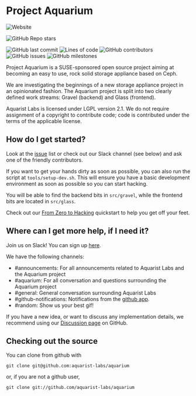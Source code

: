 # Project Aquarium

![Website](https://img.shields.io/website?down_color=lightgrey&down_message=offline&up_color=green&up_message=online&url=https%3A%2F%2Faquarist-labs.github.io%2F)

![GitHub Repo stars](https://img.shields.io/github/stars/aquarist-labs/aquarium?style=social)

![GitHub last commit](https://img.shields.io/github/last-commit/aquarist-labs/aquarium) ![Lines of code](https://img.shields.io/tokei/lines/github/aquarist-labs/aquarium) ![GitHub contributors](https://img.shields.io/github/contributors/aquarist-labs/aquarium) ![GitHub issues](https://img.shields.io/github/issues/aquarist-labs/aquarium) ![GitHub milestones](https://img.shields.io/github/milestones/all/aquarist-labs/aquarium)

Project Aquarium is a SUSE-sponsored open source project aiming at becoming an easy to use, rock solid storage appliance based on Ceph.

We are investigating the beginnings of a new storage appliance project in an opinionated fashion. The Aquarium project is split into two clearly defined work streams: Gravel (backend) and Glass (frontend).

Aquarist Labs is licensed under LGPL version 2.1. We do not require assignment of a copyright to contribute code; code is contributed under the terms of the applicable license.

## How do I get started?

Look at the [issue](https://github.com/aquarist-labs/aquarium/issues) list or
check out our Slack channel (see below) and ask one of the friendly contributors.

If you want to get your hands dirty as soon as possible, you can also run the
script at `tools/setup-dev.sh`. This will ensure you have a basic development
environment as soon as possible so you can start hacking.

You will be able to find the backend bits in `src/gravel`, while the frontend
bits are located in `src/glass`.

Check out our [From Zero to Hacking](https://github.com/aquarist-labs/aquarium/blob/main/doc/from-zero-to-hacking.md)
quickstart to help you get off your feet.

## Where can I get more help, if I need it?

Join us on Slack! You can sign up [here](https://join.slack.com/t/aquaristlabs/shared_invite/zt-lsjrkw8m-Jj_zYAs84PfMsUGwvMDOFA).

We have the following channels:

- #announcements: For all announcements related to Aquarist Labs and the Aquarium project
- #aquarium: For all conversation and questions surrounding the Aquarium project
- #general: General conversation surrounding Aquarist Labs
- #github-notifications: Notifications from the [github app](https://slack.github.com/).
- #random: Show us your best gif!

If you have a new idea, or want to discuss any implementation details, we recommend using our [Discussion page](https://github.com/aquarist-labs/forum/discussions) on GitHub.

## Checking out the source

You can clone from github with

	git clone git@github.com:aquarist-labs/aquarium

or, if you are not a github user,

	git clone git://github.com/aquarist-labs/aquarium
